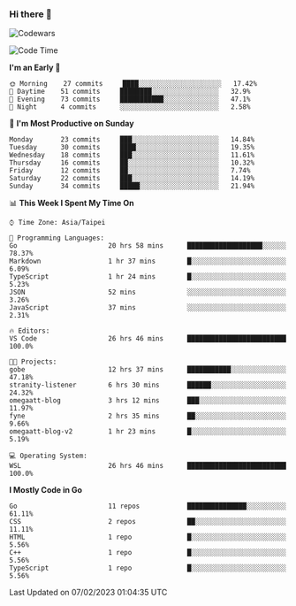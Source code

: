 ### Hi there 👋

![Codewars](https://www.codewars.com/users/omegaatt36/badges/small)

<!--START_SECTION:waka-->
![Code Time](http://img.shields.io/badge/Code%20Time-810%20hrs%2025%20mins-blue)

**I'm an Early 🐤** 

```text
🌞 Morning    27 commits     ████░░░░░░░░░░░░░░░░░░░░░   17.42% 
🌆 Daytime    51 commits     ████████░░░░░░░░░░░░░░░░░   32.9% 
🌃 Evening    73 commits     ███████████░░░░░░░░░░░░░░   47.1% 
🌙 Night      4 commits      ░░░░░░░░░░░░░░░░░░░░░░░░░   2.58%

```
📅 **I'm Most Productive on Sunday** 

```text
Monday       23 commits     ███░░░░░░░░░░░░░░░░░░░░░░   14.84% 
Tuesday      30 commits     ████░░░░░░░░░░░░░░░░░░░░░   19.35% 
Wednesday    18 commits     ███░░░░░░░░░░░░░░░░░░░░░░   11.61% 
Thursday     16 commits     ██░░░░░░░░░░░░░░░░░░░░░░░   10.32% 
Friday       12 commits     ██░░░░░░░░░░░░░░░░░░░░░░░   7.74% 
Saturday     22 commits     ███░░░░░░░░░░░░░░░░░░░░░░   14.19% 
Sunday       34 commits     █████░░░░░░░░░░░░░░░░░░░░   21.94%

```


📊 **This Week I Spent My Time On** 

```text
⌚︎ Time Zone: Asia/Taipei

💬 Programming Languages: 
Go                       20 hrs 58 mins      ███████████████████░░░░░░   78.37% 
Markdown                 1 hr 37 mins        █░░░░░░░░░░░░░░░░░░░░░░░░   6.09% 
TypeScript               1 hr 24 mins        █░░░░░░░░░░░░░░░░░░░░░░░░   5.23% 
JSON                     52 mins             ░░░░░░░░░░░░░░░░░░░░░░░░░   3.26% 
JavaScript               37 mins             ░░░░░░░░░░░░░░░░░░░░░░░░░   2.31%

🔥 Editors: 
VS Code                  26 hrs 46 mins      █████████████████████████   100.0%

🐱‍💻 Projects: 
gobe                     12 hrs 37 mins      ███████████░░░░░░░░░░░░░░   47.18% 
stranity-listener        6 hrs 30 mins       ██████░░░░░░░░░░░░░░░░░░░   24.32% 
omegaatt-blog            3 hrs 12 mins       ███░░░░░░░░░░░░░░░░░░░░░░   11.97% 
fyne                     2 hrs 35 mins       ██░░░░░░░░░░░░░░░░░░░░░░░   9.66% 
omegaatt-blog-v2         1 hr 23 mins        █░░░░░░░░░░░░░░░░░░░░░░░░   5.19%

💻 Operating System: 
WSL                      26 hrs 46 mins      █████████████████████████   100.0%

```

**I Mostly Code in Go** 

```text
Go                       11 repos            ███████████████░░░░░░░░░░   61.11% 
CSS                      2 repos             ██░░░░░░░░░░░░░░░░░░░░░░░   11.11% 
HTML                     1 repo              █░░░░░░░░░░░░░░░░░░░░░░░░   5.56% 
C++                      1 repo              █░░░░░░░░░░░░░░░░░░░░░░░░   5.56% 
TypeScript               1 repo              █░░░░░░░░░░░░░░░░░░░░░░░░   5.56%

```



 Last Updated on 07/02/2023 01:04:35 UTC
<!--END_SECTION:waka-->

<!--
**omegaatt36/omegaatt36** is a ✨ _special_ ✨ repository because its `README.md` (this file) appears on your GitHub profile.

Here are some ideas to get you started:

- 🔭 I’m currently working on ...
- 🌱 I’m currently learning ...
- 👯 I’m looking to collaborate on ...
- 🤔 I’m looking for help with ...
- 💬 Ask me about ...
- 📫 How to reach me: ...
- 😄 Pronouns: ...
- ⚡ Fun fact: ...
-->
